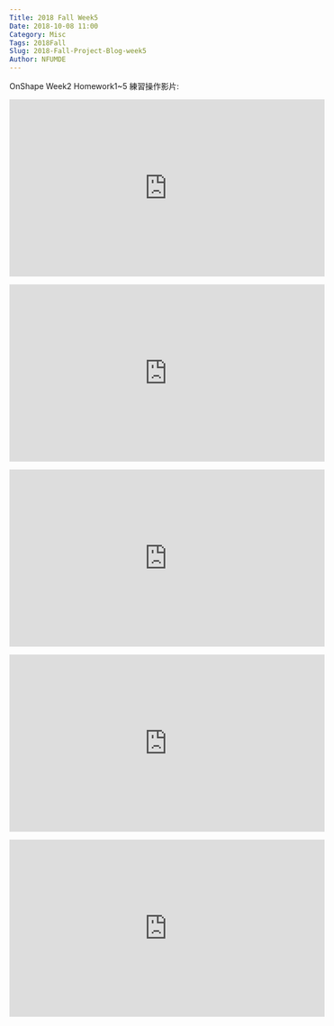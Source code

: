 ```yaml
---
Title: 2018 Fall Week5
Date: 2018-10-08 11:00
Category: Misc
Tags: 2018Fall
Slug: 2018-Fall-Project-Blog-week5
Author: NFUMDE
---
```




<!-- PELICAN_END_SUMMARY -->
OnShape Week2 Homework1~5 練習操作影片:

<p><iframe width="560" height="315" src="https://www.youtube.com/embed/AEeY-ywpiH8" frameborder="0" allow="autoplay; encrypted-media" allowfullscreen="allowfullscreen"></iframe></p>
<p><iframe width="560" height="315" src="https://www.youtube.com/embed/UG_UHBPB8TM" frameborder="0" allow="autoplay; encrypted-media" allowfullscreen="allowfullscreen"></iframe></p>
<p><iframe width="560" height="315" src="https://www.youtube.com/embed/PAarbgfF0gQ" frameborder="0" allow="autoplay; encrypted-media" allowfullscreen="allowfullscreen"></iframe></p>
<p><iframe width="560" height="315" src="https://www.youtube.com/embed/cwe139xmq6o" frameborder="0" allow="autoplay; encrypted-media" allowfullscreen="allowfullscreen"></iframe></p>
<p><iframe width="560" height="315" src="https://www.youtube.com/embed/Zf2ZZsmQtVg" frameborder="0" allow="autoplay; encrypted-media" allowfullscreen="allowfullscreen"></iframe></p>